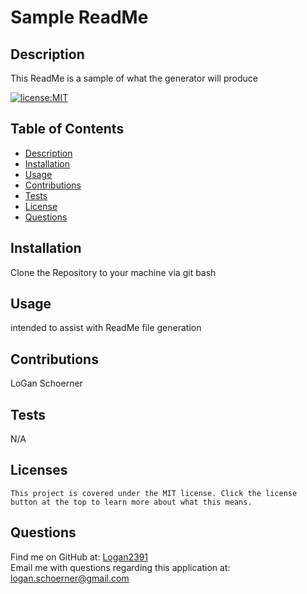 # Sample ReadMe
 ## Description
  This ReadMe is a sample of what the generator will produce 

  [![license:MIT](https://img.shields.io/badge/License-MIT-blue.svg)](https://opensource.org/licenses/MIT)

 ## Table of Contents 
 - [Description](#description)
 - [Installation](#installation)
 - [Usage](#usage)
 - [Contributions](#contributions)
 - [Tests](#tests)
 - [License](#license)
 - [Questions](#questions)
 
  ## Installation
  Clone the Repository to your machine via git bash

  ## Usage
  intended to assist with ReadMe file generation 

  ## Contributions
  LoGan Schoerner

  ## Tests
  N/A

  ## Licenses
    This project is covered under the MIT license. Click the license button at the top to learn more about what this means.

  ## Questions
  Find me on GitHub at: [Logan2391](https://github.com/Logan2391)<br>
  Email me with questions regarding this application at: logan.schoerner@gmail.com

